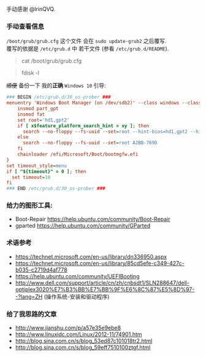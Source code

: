手动感谢 @lrinQVQ.

### 手动查看信息
`/boot/grub/grub.cfg` 这个文件 会在 `sudo update-grub2` 之后覆写.  
覆写的依据是 `/etc/grub.d` 中 若干文件 (参看 `/etc/grub.d/README`).
> cat /boot/grub/grub.cfg

> fdisk -l

~~顺便~~ 备份一下 我的**正确** `Windows 10` 引导:
``` cfg
### BEGIN /etc/grub.d/30_os-prober ###
menuentry 'Windows Boot Manager (on /dev/sdb2)' --class windows --class os $menuentry_id_option 'osprober-efi-A2BB-769D' {
	insmod part_gpt
	insmod fat
	set root='hd1,gpt2'
	if [ x$feature_platform_search_hint = xy ]; then
	  search --no-floppy --fs-uuid --set=root --hint-bios=hd1,gpt2 --hint-efi=hd1,gpt2 --hint-baremetal=ahci1,gpt2  A2BB-769D
	else
	  search --no-floppy --fs-uuid --set=root A2BB-769D
	fi
	chainloader /efi/Microsoft/Boot/bootmgfw.efi
}
set timeout_style=menu
if [ "${timeout}" = 0 ]; then
  set timeout=10
fi
### END /etc/grub.d/30_os-prober ###
```

### 给力的图形工具:
- Boot-Repair https://help.ubuntu.com/community/Boot-Repair
- gparted https://help.ubuntu.com/community/GParted

### 术语参考
- https://technet.microsoft.com/en-us/library/dn336950.aspx
- https://technet.microsoft.com/en-us/library/85cd5efe-c349-427c-b035-c2719d4af778
- https://help.ubuntu.com/community/UEFIBooting
- http://www.dell.com/support/article/cn/zh/cnbsdt1/SLN288647/dell-optiplex3020%E7%B3%BB%E7%BB%9F%E6%8C%87%E5%8D%97--?lang=ZH (操作系统-安装和驱动程序)

### 给了我思路的文章
- http://www.jianshu.com/p/a57e35e9ebe8
- http://www.linuxidc.com/Linux/2012-11/74901.htm
- http://blog.sina.com.cn/s/blog_53ed87c101018tr2.html
- http://blog.sina.com.cn/s/blog_59eff7510100ztgf.html
